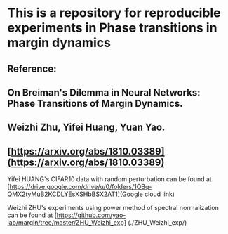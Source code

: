 # This is a repository for reproducible experiments in Phase transitions in margin dynamics

## Reference:
## On Breiman's Dilemma in Neural Networks: Phase Transitions of Margin Dynamics. 
## Weizhi Zhu, Yifei Huang, Yuan Yao. 
## [https://arxiv.org/abs/1810.03389](https://arxiv.org/abs/1810.03389)

Yifei HUANG's CIFAR10 data with random perturbation can be found at 
[https://drive.google.com/drive/u/0/folders/1QBq-QMX2tyMuB2KCDLYEsXSHbBSX2AT1](Google cloud link)

Weizhi ZHU's experiments using power method of spectral normalization can be found at [https://github.com/yao-lab/margin/tree/master/ZHU_Weizhi_exp] (./ZHU_Weizhi_exp/)
